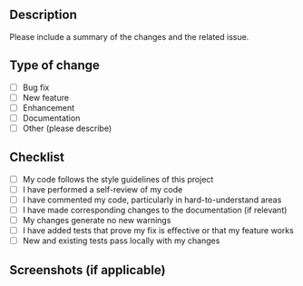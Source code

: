 ## Description

Please include a summary of the changes and the related issue.

## Type of change

- [ ] Bug fix
- [ ] New feature
- [ ] Enhancement
- [ ] Documentation
- [ ] Other (please describe)

## Checklist

- [ ] My code follows the style guidelines of this project
- [ ] I have performed a self-review of my code
- [ ] I have commented my code, particularly in hard-to-understand areas
- [ ] I have made corresponding changes to the documentation (if relevant)
- [ ] My changes generate no new warnings
- [ ] I have added tests that prove my fix is effective or that my feature works
- [ ] New and existing tests pass locally with my changes

## Screenshots (if applicable)
